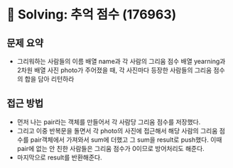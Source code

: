 # 📝 Solving: 추억 점수 (176963)

## 문제 요약
- 그리워하는 사람들의 이름 배열 name과 각 사람의 그리움 점수 배열 yearning과 2차원 배열 사진 photo가 주어졌을 때,
각 사진마다 등장한 사람들의 그리움 점수의 합을 담아 리턴하라

## 접근 방법
- 먼저 나는 pair라는 객체를 만들어서 각 사람당 그리움 점수를 저장했다.
- 그리고 이중 반복문을 돌면서 각 photo의 사진에 접근해서 해당 사람의 그리움 점수를 pair객체에서 가져와서 sum에 더했고 그 sum을 result로 push했다. 이때 pair에 없는 안 친한 사람들은 그리움 점수가 0이므로 방어처리도 해준다.
- 마지막으로 result를 반환해준다.